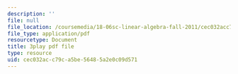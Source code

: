 ```yaml
---
description: ''
file: null
file_location: /coursemedia/18-06sc-linear-algebra-fall-2011/cec032acc79ca5be56485a2e0c09d571_pSbafxDHdgE.pdf
file_type: application/pdf
resourcetype: Document
title: 3play pdf file
type: resource
uid: cec032ac-c79c-a5be-5648-5a2e0c09d571
---
```

